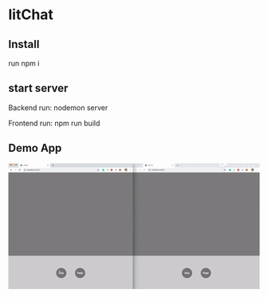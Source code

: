 # litChat
## Install
run npm i
## start server
<p>Backend run: nodemon server</p>
<p>Frontend run: npm run build</p>

## Demo App
<img src='./public/img/litChatDemo.gif'/>